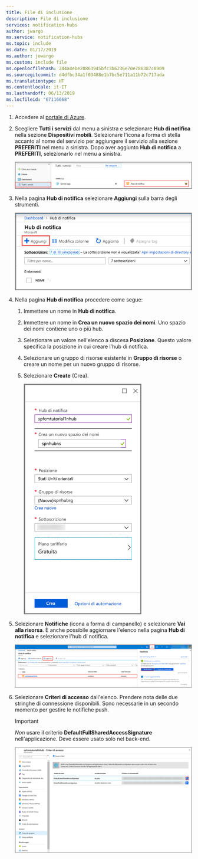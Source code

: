 ```yaml
---
title: File di inclusione
description: File di inclusione
services: notification-hubs
author: jwargo
ms.service: notification-hubs
ms.topic: include
ms.date: 01/17/2019
ms.author: jowargo
ms.custom: include file
ms.openlocfilehash: 244a4ebe20863945bfc3b6236e70e786387c8909
ms.sourcegitcommit: d4dfbc34a1f03488e1b7bc5e711a11b72c717ada
ms.translationtype: HT
ms.contentlocale: it-IT
ms.lasthandoff: 06/13/2019
ms.locfileid: "67116668"
---
```

1. Accedere al [portale di Azure](https://portal.azure.com).

1. Scegliere **Tutti i servizi** dal menu a sinistra e selezionare **Hub di notifica** nella sezione **Dispositivi mobili**. Selezionare l'icona a forma di stella accanto al nome del servizio per aggiungere il servizio alla sezione **PREFERITI** nel menu a sinistra. Dopo aver aggiunto **Hub di notifica** a **PREFERITI**, selezionarlo nel menu a sinistra.

      ![Portale di Azure - Selezionare Hub di notifica](./media/notification-hubs-portal-create-new-hub/all-services-select-notification-hubs.png)

1. Nella pagina **Hub di notifica** selezionare **Aggiungi** sulla barra degli strumenti.

      ![Hub di notifica - Pulsante Aggiungi della barra degli strumenti](./media/notification-hubs-portal-create-new-hub/add-toolbar-button.png)

1. Nella pagina **Hub di notifica** procedere come segue:

    1. Immettere un nome in **Hub di notifica**.  

    1. Immettere un nome in **Crea un nuovo spazio dei nomi**. Uno spazio dei nomi contiene uno o più hub.

    1. Selezionare un valore nell'elenco a discesa **Posizione**. Questo valore specifica la posizione in cui creare l'hub di notifica.

    1. Selezionare un gruppo di risorse esistente in **Gruppo di risorse** o creare un nome per un nuovo gruppo di risorse.

    1. Selezionare **Create** (Crea).

        ![Portale di Azure: impostare le proprietà dell'hub di notifica](./media/notification-hubs-portal-create-new-hub/notification-hubs-azure-portal-settings.png)

1. Selezionare **Notifiche** (icona a forma di campanello) e selezionare **Vai alla risorsa**. È anche possibile aggiornare l'elenco nella pagina **Hub di notifica** e selezionare l'hub di notifica.

      ![Portale di Azure - Notifiche -> Vai alla risorsa](./media/notification-hubs-portal-create-new-hub/go-to-notification-hub.png)

1. Selezionare **Criteri di accesso** dall'elenco. Prendere nota delle due stringhe di connessione disponibili. Sono necessarie in un secondo momento per gestire le notifiche push.

      >[!IMPORTANT]
      >*Non* usare il criterio **DefaultFullSharedAccessSignature** nell'applicazione. Deve essere usato solo nel back-end.
      >

      ![Portale di Azure: stringhe di connessione dell'hub di notifica](./media/notification-hubs-portal-create-new-hub/notification-hubs-connection-strings-portal.png)
